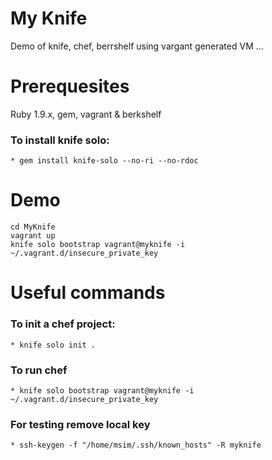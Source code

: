 My Knife
========

Demo of knife, chef, berrshelf using vargant generated VM ...

Prerequesites
===

Ruby 1.9.x, gem, vagrant & berkshelf

### To install knife solo:
    * gem install knife-solo --no-ri --no-rdoc

Demo
===

    cd MyKnife
    vagrant up
    knife solo bootstrap vagrant@myknife -i ~/.vagrant.d/insecure_private_key

Useful commands
===

### To init a chef project:
    * knife solo init .

### To run chef
    * knife solo bootstrap vagrant@myknife -i ~/.vagrant.d/insecure_private_key

### For testing remove local key
    * ssh-keygen -f "/home/msim/.ssh/known_hosts" -R myknife